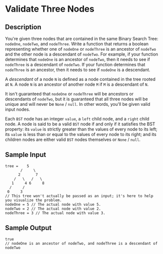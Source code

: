 # Validate Three Nodes

## Description
You're given three nodes that are contained in the same Binary Search Tree: `nodeOne`, `nodeTwo`, and `nodeThree`. Write a function that returns a boolean representing whether one of `nodeOne` or `nodeThree` is an ancestor of `nodeTwo` and the other node is a descendant of `nodeTwo`. For example, if your function determines that `nodeOne` is an ancestor of `nodeTwo`, then it needs to see if `nodeThree` is a descendant of `nodeTwo`. If your function determines that `nodeThree` is an ancestor, then it needs to see if `nodeOne` is a descendant.

A *descendant* of a node `N` is defined as a node contained in the tree rooted at `N`. A node `N` is an ancestor of another node `M` if `M` is a descendant of `N`.

It isn't guaranteed that `nodeOne` or `nodeThree` will be ancestors or descendants of `nodeTwo`, but it is guaranteed that all three nodes will be unique and will never be `None` / `null`. In other words, you'll be given valid input nodes.

Each `BST` node has an integer `value`, a `left` child node, and a `right` child node. A node is said to be a valid `BST` node if and only if it satisfies the BST property: its `value` is strictly greater than the values of every node to its left; its `value` is less than or equal to the values of every node to its right; and its children nodes are either valid `BST` nodes themselves or `None` / `null`.

## Sample Input
```
tree =    5
       /     \
      2       7
    /   \   /   \
   1     4 6     8
  /     /
 0     3  
// This tree won't actually be passed as an input; it's here to help you visualize the problem.
nodeOne = 5 // The actual node with value 5.
nodeTwo = 2 // The actual node with value 2.
nodeThree = 3 // The actual node with value 3.
```

## Sample Output
```
true 
// nodeOne is an ancestor of nodeTwo, and nodeThree is a descendant of nodeTwo
```